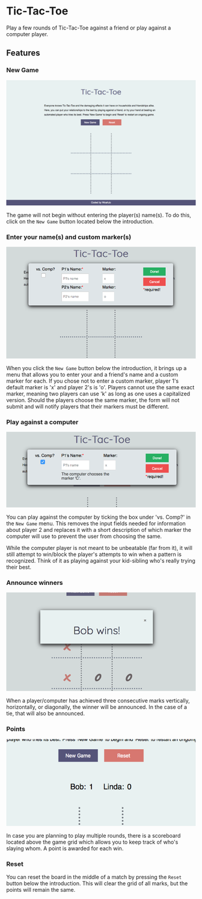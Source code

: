 # Tic-Tac-Toe  
  
Play a few rounds of Tic-Tac-Toe against a friend or play against a computer player.  
  
## Features  
  
### New Game  
  
![Starting a new game](images/TTT.png)  
  
The game will not begin without entering the player(s) name(s). To do this, click on the `New Game` button located below the introduction.  
  
### Enter your name(s) and custom marker(s)  
  
![New game menu](images/ttt-newMenu.png)  
  
When you click the `New Game` button below the introduction, it brings up a menu that allows you to enter your and a friend's name and a custom marker for each. If you chose not to enter a custom marker, player 1's default marker is 'x' and player 2's is 'o'. Players cannot use the same exact marker, meaning two players can use 'k' as long as one uses a capitalized version. Should the players choose the same marker, the form will not submit and will notify players that their markers must be different.   
  
### Play against a computer  
  
![Play against the computer](images/ttt-vsComp.png)  
  
You can play against the computer by ticking the box under 'vs. Comp?' in the `New Game` menu. This removes the input fields needed for information about player 2 and replaces it with a short description of which marker the computer will use to prevent the user from choosing the same.  
  
While the computer player is not meant to be unbeatable (far from it), it will still attempt to win/block the player's attempts to win when a pattern is recognized. Think of it as playing against your kid-sibling who's really trying their best.  
  
### Announce winners  
  
![Winner is announced](images/ttt-announce.png)  
  
When a player/computer has achieved three consecutive marks vertically, horizontally, or diagonally, the winner will be announced. In the case of a tie, that will also be announced.  
  
### Points  
  
![Bob earned a point](images/ttt-scoreboard.png)  
  
In case you are planning to play multiple rounds, there is a scoreboard located above the game grid which allows you to keep track of who's slaying whom. A point is awarded for each win. 

### Reset  
  
You can reset the board in the middle of a match by pressing the `Reset` button below the introduction. This will clear the grid of all marks, but the points will remain the same. 